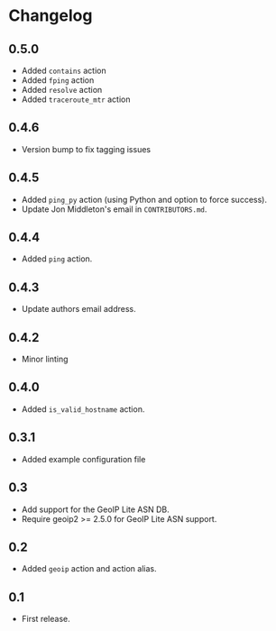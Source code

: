 # Changelog

## 0.5.0
- Added `contains` action
- Added `fping` action
- Added `resolve` action
- Added `traceroute_mtr` action

## 0.4.6
- Version bump to fix tagging issues

## 0.4.5
- Added `ping_py` action (using Python and option to force success).
- Update Jon Middleton's email in `CONTRIBUTORS.md`.

## 0.4.4
- Added `ping` action.

## 0.4.3
- Update authors email address.

## 0.4.2
- Minor linting

## 0.4.0
- Added `is_valid_hostname` action.

## 0.3.1
- Added example configuration file

## 0.3
- Add support for the GeoIP Lite ASN DB.
- Require geoip2 >= 2.5.0 for GeoIP Lite ASN support.

## 0.2
- Added `geoip` action and action alias.

## 0.1
- First release.
